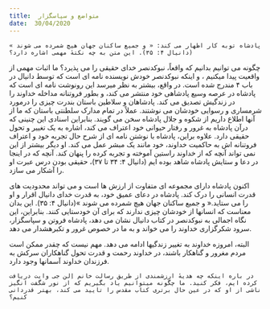 ```yaml
---
title:  متواضع و سپاسگزار
date:  30/04/2020
---
```


`پادشاه توبه کار اظهار می کند: « و جمیع ساکنان جهان هیچ شمرده می شوند » (دانیال ۴: ۳۵). این متن به چه نکتهٔ مهمی اشاره دارد؟`

چگونه می توانیم بدانیم که واقعاً، نبوکدنصر خدای حقیقی را می پذیرد؟ ما اثبات مهمی از واقعیت پیدا میکنیم ، و اینکه نبوکدنصر خودش نویسنده نامه ای است که توسط دانیال در باب ۴ مندرج شده است. در واقع، بیشتر به نظر میرسد این رونوشت نامه ای است که پادشاه در عرصه وسیع پادشاهی خود منتشر می کند، و بطور فروتنانه مداخله خداوند را در زندگیش تصدیق می کند. پادشاهان و سلاطین باستان بندرت چیزی را درمورد شرمساری و رسوایی خودشان می نوشتند. عملاً در تمام مدارک سلطنتی باستان که ما از آنها اطلاع داریم از شکوه و جلال پادشاه سخن می گویند. بنابراین اسنادی این چنینی که درآن پادشاه به غرور و رفتار حیوانی خود اعتراف می کند، اشاره به یک تغییر و تحول حقیقی دارد. علاوه براین، پادشاه با نوشتن نامه ای از شرح حال تجربه خود و اعتراف فروتنانه اش به حاکمیت خداوند، خود مانند یک مبشر عمل می کند. او دیگر بیشتر از این نمی تواند آنچه که از خداوند راستین آموخته و تجربه کرده را پنهان کند. آنچه که در اینجا در دعا و ستایش پادشاه شاهد بوده ایم (دانیال ۴: ۳۴ تا ۳۷)، حقیقی بودن درس عبرت او را آشکار می سازد.

اکنون پادشاه دارای مجموعه ای متفاوت از ارزش ها است و می تواند محدودیت های قدرت انسانی را درک کند. پادشاه در دعای عمیق خود، به قدرت خدای دانیال اقرار و او را می ستاید.« و جمیع ساکنان جهان هیچ شمرده می شوند »(دانیال ۴: ۳۵). این بدان معناست که انسانها از خودشان چیزی ندارند که برای آن خودستایی کنند. بنابراین، این نگاه اجمالی به نبوکدنصر در کتاب دانیال نشان می دهد، پادشاه فروتن و سپاسگزار، سرود شکرگزاری خداوند را می خواند و به ما در خصوص غرور و تکبرهشدار می دهد.

البته، امروزه خداوند به تغییر زندگیها ادامه می دهد. مهم نیست که چقدر ممکن است مردم مغرور و گناهکار باشند، در خداوند رحمت و قدرت تحول گناهکاران سرکش به فرزندان خداوند آسمانها وجود دارد.

`در باره اینکه چه هدیهٔ ارزشمندی از طریق رسالت خانم اِلن جی وایت دریافت کرده ایم، فکر کنید. ما چگونه میتوانیم یاد بگیریم که از نور شگفت انگیز ناشی از او که در عین حال برتری کتاب مقدس را تایید می کند، بهتر قدردانی کنیم؟`